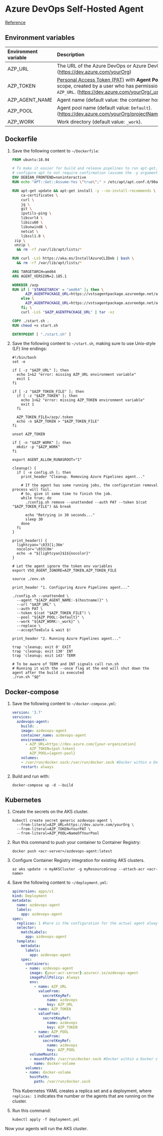 # Azure DevOps Self-Hosted Agent
[Reference](https://docs.microsoft.com/en-us/azure/devops/pipelines/agents/docker?view=azure-devops)

## Environment variables

| Environment variable | Description                                                  |
| :------------------- | :----------------------------------------------------------- |
| AZP_URL              | The URL of the Azure DevOps or Azure DevOps Server instance. (https://dev.azure.com/yourOrg) |
| AZP_TOKEN            | [Personal Access Token (PAT)](https://docs.microsoft.com/en-us/azure/devops/organizations/accounts/use-personal-access-tokens-to-authenticate?view=azure-devops) with **Agent Pools (read, manage)** scope, created by a user who has permission to [configure agents](https://docs.microsoft.com/en-us/azure/devops/pipelines/agents/pools-queues?view=azure-devops#creating-agent-pools), at `AZP_URL`. (https://dev.azure.com/yourOrg/_usersSettings/tokens) |
| AZP_AGENT_NAME       | Agent name (default value: the container hostname).          |
| AZP_POOL             | Agent pool name (default value: `Default`). (https://dev.azure.com/yourOrg/projectName/_settings/agentqueues) |
| AZP_WORK             | Work directory (default value: `_work`).                     |

## Dockerfile

1. Save the following content to `~/Dockerfile`:

   ```dockerfile
   FROM ubuntu:18.04
   
   # To make it easier for build and release pipelines to run apt-get,
   # configure apt to not require confirmation (assume the -y argument by default)
   ENV DEBIAN_FRONTEND=noninteractive
   RUN echo "APT::Get::Assume-Yes \"true\";" > /etc/apt/apt.conf.d/90assumeyes
   
   RUN apt-get update && apt-get install -y --no-install-recommends \
       ca-certificates \
       curl \
       jq \
       git \
       iputils-ping \
       libcurl4 \
       libicu60 \
       libunwind8 \
       netcat \
       libssl1.0 \
   	zip \
   	unzip \
     && rm -rf /var/lib/apt/lists/*
   
   RUN curl -LsS https://aka.ms/InstallAzureCLIDeb | bash \
     && rm -rf /var/lib/apt/lists/*
   
   ARG TARGETARCH=amd64
   ARG AGENT_VERSION=2.185.1
   
   WORKDIR /azp
   RUN if [ "$TARGETARCH" = "amd64" ]; then \
         AZP_AGENTPACKAGE_URL=https://vstsagentpackage.azureedge.net/agent/${AGENT_VERSION}/vsts-agent-linux-x64-${AGENT_VERSION}.tar.gz; \
       else \
         AZP_AGENTPACKAGE_URL=https://vstsagentpackage.azureedge.net/agent/${AGENT_VERSION}/vsts-agent-linux-${TARGETARCH}-${AGENT_VERSION}.tar.gz; \
       fi; \
       curl -LsS "$AZP_AGENTPACKAGE_URL" | tar -xz
   
   COPY ./start.sh .
   RUN chmod +x start.sh
   
   ENTRYPOINT [ "./start.sh" ]
   ```

2. Save the following content to `~/start.sh`, making sure to use Unix-style (LF) line endings:

   ```shell
   #!/bin/bash
   set -e
   
   if [ -z "$AZP_URL" ]; then
     echo 1>&2 "error: missing AZP_URL environment variable"
     exit 1
   fi
   
   if [ -z "$AZP_TOKEN_FILE" ]; then
     if [ -z "$AZP_TOKEN" ]; then
       echo 1>&2 "error: missing AZP_TOKEN environment variable"
       exit 1
     fi
   
     AZP_TOKEN_FILE=/azp/.token
     echo -n $AZP_TOKEN > "$AZP_TOKEN_FILE"
   fi
   
   unset AZP_TOKEN
   
   if [ -n "$AZP_WORK" ]; then
     mkdir -p "$AZP_WORK"
   fi
   
   export AGENT_ALLOW_RUNASROOT="1"
   
   cleanup() {
     if [ -e config.sh ]; then
       print_header "Cleanup. Removing Azure Pipelines agent..."
   
       # If the agent has some running jobs, the configuration removal process will fail.
       # So, give it some time to finish the job.
       while true; do
         ./config.sh remove --unattended --auth PAT --token $(cat "$AZP_TOKEN_FILE") && break
   
         echo "Retrying in 30 seconds..."
         sleep 30
       done
     fi
   }
   
   print_header() {
     lightcyan='\033[1;36m'
     nocolor='\033[0m'
     echo -e "${lightcyan}$1${nocolor}"
   }
   
   # Let the agent ignore the token env variables
   export VSO_AGENT_IGNORE=AZP_TOKEN,AZP_TOKEN_FILE
   
   source ./env.sh
   
   print_header "1. Configuring Azure Pipelines agent..."
   
   ./config.sh --unattended \
     --agent "${AZP_AGENT_NAME:-$(hostname)}" \
     --url "$AZP_URL" \
     --auth PAT \
     --token $(cat "$AZP_TOKEN_FILE") \
     --pool "${AZP_POOL:-Default}" \
     --work "${AZP_WORK:-_work}" \
     --replace \
     --acceptTeeEula & wait $!
   
   print_header "2. Running Azure Pipelines agent..."
   
   trap 'cleanup; exit 0' EXIT
   trap 'cleanup; exit 130' INT
   trap 'cleanup; exit 143' TERM
   
   # To be aware of TERM and INT signals call run.sh
   # Running it with the --once flag at the end will shut down the agent after the build is executed
   ./run.sh "$@"
   ```

## Docker-compose

1. Save the following content to `~/docker-compose.yml`:

   ```yaml
   version: '3.7'
   services:
     azdevops-agent:
       build: .
       image: azdevops-agent
       container_name: azdevops-agent
       environment:
         - AZP_URL=https://dev.azure.com/{your-organization}
           AZP_TOKEN={pat-token}
           AZP_POOL={agent-pool}
       volumes:
       - /var/run/docker.sock:/var/run/docker.sock #Docker within a Docker container
       restart: always
   ```

2. Build and run with:

   ```
   docker-compose up -d --build
   ```

## Kubernetes

1. Create the secrets on the AKS cluster.

   ```shell
   kubectl create secret generic azdevops-agent \
     --from-literal=AZP_URL=https://dev.azure.com/yourOrg \
     --from-literal=AZP_TOKEN=YourPAT \
     --from-literal=AZP_POOL=NameOfYourPool
   ```

2. Run this command to push your container to Container Registry:

   ```shell
   docker push <acr-server>/azdevops-agent:latest
   ```

3. Configure Container Registry integration for existing AKS clusters. 

   ```shell
   az aks update -n myAKSCluster -g myResourceGroup --attach-acr <acr-name>
   ```

4. Save the following content to `~/deployment.yml`:

   ```yaml
   apiVersion: apps/v1
   kind: Deployment
   metadata:
     name: azdevops-agent
     labels:
       app: azdevops-agent
   spec:
     replicas: 1 #here is the configuration for the actual agent always running
     selector:
       matchLabels:
         app: azdevops-agent
     template:
       metadata:
         labels:
           app: azdevops-agent
       spec:
         containers:
         - name: azdevops-agent
           image: {your-acr-server}.azurecr.io/azdevops-agent
           imagePullPolicy: Always
           env:
             - name: AZP_URL
               valueFrom:
                 secretKeyRef:
                   name: azdevops
                   key: AZP_URL
             - name: AZP_TOKEN
               valueFrom:
                 secretKeyRef:
                   name: azdevops
                   key: AZP_TOKEN
             - name: AZP_POOL
               valueFrom:
                 secretKeyRef:
                   name: azdevops
                   key: AZP_POOL
           volumeMounts:
           - mountPath: /var/run/docker.sock #Docker within a Docker container
             name: docker-volume
         volumes:
         - name: docker-volume
           hostPath:
             path: /var/run/docker.sock
   ```

   This Kubernetes YAML creates a replica set and a deployment, where `replicas: 1` indicates the number or the agents that are running on the cluster.

5. Run this command:

   ```shell
   kubectl apply -f deployment.yml
   ```

Now your agents will run the AKS cluster.
